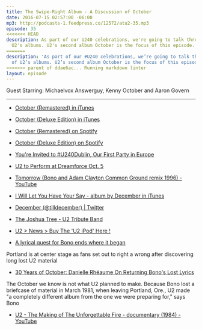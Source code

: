 ```yaml
---
title: The Swipe-Right Album - A Discussion of October
date: 2016-07-15 02:57:00 -06:00
mp3: http://podcasts-1.feedpress.co/12572/atu2-35.mp3
episode: 35
<<<<<<< HEAD
description: As part of our U240 celebrations, we're going to talk through each of
  U2's albums. U2's second album October is the focus of this episode.
=======
description: 'As part of our #U240 celebrations, we’re going to talk through each
  of U2’s albums. U2’s second album October is the focus of this episode.'
>>>>>>> parent of ddae6ac... Running markdown linter
layout: episode
---
```


Guest Starring: Michaelvox Answerguy, Kenny October and Aaron Govern

***

* [October (Remastered) in iTunes][1]

* [October (Deluxe Edition) in iTunes][2]

* [October (Remastered) on Spotify][3]

* [October (Deluxe Edition) on Spotify][4]

* [You're Invited to #U240Dublin, Our First Party in Europe][5]

* [U2 to Perform at Dreamforce Oct. 5][6]

* [Tomorrow (Bono and Adam Clayton Common Ground remix 1996) - YouTube][7]

* [I Will Let You Have Your Say - album by December in iTunes][8]

* [December (@tilldecember) | Twitter][9]

* [The Joshua Tree - U2 Tribute Band][10]

* [U2 &gt; News &gt; Buy The 'U2 iPod' Here !][11]

* [A lyrical quest for Bono ends where it began][12]

Portland is at center stage as fans set out to right a wrong after discovering long lost U2 material

* [30 Years of October: Danielle Rhéaume On Returning Bono's Lost Lyrics][13]

The October we know is not what U2 planned to make. Because Bono lost a briefcase of material in March 1981, when leaving Portland, Ore., U2 made "a completely different album from the one we were preparing for," says Bono

* [U2 - The Making of The Unforgettable Fire - documentary (1984) - YouTube][14]

[1]: https://geo.itunes.apple.com/gb/album/october-remastered/id284960399?at=10l4Ki&amp;mt=1&amp;app=music
[2]: https://geo.itunes.apple.com/gb/album/october-deluxe-edition/id285191487?at=10l4Ki&amp;mt=1&amp;app=music
[3]: https://open.spotify.com/album/1CZ5aEhYDBEU0HdIdqLMo6
[4]: https://open.spotify.com/album/59O7CFxLYBBKYtrO61LyqF
[5]: http://www.atu2.com/news/youre-invited-to-u240dublin-our-first-party-in-europe.html
[6]: http://www.atu2.com/news/u2-to-perform-at-dreamforce-oct-5.html
[7]: https://www.youtube.com/watch?v=GgkJonNiGyM
[8]: https://geo.itunes.apple.com/gb/album/i-will-let-you-have-your-say/id1104365563?at=10l4Ki&amp;mt=1&amp;app=music
[9]: https://twitter.com/tilldecember
[10]: http://www.thejoshuatree.ie/
[11]: http://www.u2.com/news/article/985/
[12]: http://www.atu2.com/news/a-lyrical-quest-for-bono-ends-where-it-began.html
[13]: http://www.atu2.com/news/30-years-of-october-danielle-rhaume-on-returning-bonos-lost-lyrics.html
[14]: https://www.youtube.com/watch?v=ffGANVRctxQ
